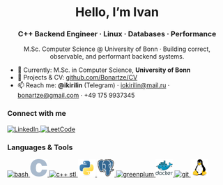 <h1 align="center">Hello, I’m Ivan</h1>
<h3 align="center">C++ Backend Engineer · Linux · Databases · Performance</h3>

<p align="center">
  M.Sc. Computer Science @ University of Bonn · Building correct, observable, and performant backend systems.
</p>

<ul>
  <li>🔭 Currently: M.Sc. in Computer Science, <b>University of Bonn</b></li>
  <li>📁 Projects & CV: <a href="https://github.com/Bonartze/CV" target="_blank">github.com/Bonartze/CV</a></li>
  <li>📫 Reach me: <b>@ikirilin</b> (Telegram) · <a href="mailto:iokirilin@mail.ru">iokirilin@mail.ru</a> · <a href="mailto:bonartze@gmail.com">bonartze@gmail.com</a> · +49 175 9937345</li>
</ul>

<h3 align="left">Connect with me</h3>
<p align="left">
  <a href="https://www.linkedin.com/in/ivan-kirilin-80a234321" target="_blank" rel="noreferrer" title="LinkedIn">
    <img align="center" src="https://raw.githubusercontent.com/rahuldkjain/github-profile-readme-generator/master/src/images/icons/Social/linked-in-alt.svg" alt="LinkedIn" height="30" width="40" />
  </a>
  <a href="https://leetcode.com/u/bonart/" target="_blank" rel="noreferrer" title="LeetCode">
    <img align="center" src="https://raw.githubusercontent.com/rahuldkjain/github-profile-readme-generator/master/src/images/icons/Social/leet-code.svg" alt="LeetCode" height="30" width="40" />
  </a>
</p>

<h3 align="left">Languages & Tools</h3>
<p align="left">
  <a href="https://www.gnu.org/software/bash/" target="_blank" rel="noreferrer" title="Bash">
    <img src="https://www.vectorlogo.zone/logos/gnu_bash/gnu_bash-icon.svg" alt="bash" width="40" height="40"/>
  </a>
  <a href="https://isocpp.org/" target="_blank" rel="noreferrer" title="C">
    <img src="https://raw.githubusercontent.com/devicons/devicon/master/icons/c/c-original.svg" alt="c" width="40" height="40"/>
  </a>
  <a href="https://isocpp.org/" target="_blank" rel="noreferrer" title="C++ / STL">
    <img src="https://raw.githubusercontent.com/isocpp/logos/master/cpp_logo.png" alt="c++ stl" width="40" height="40"/>
  </a>
  <a href="https://www.python.org" target="_blank" rel="noreferrer" title="Python">
    <img src="https://raw.githubusercontent.com/devicons/devicon/master/icons/python/python-original.svg" alt="python" width="40" height="40"/>
  </a>
  <a href="https://www.postgresql.org/" target="_blank" rel="noreferrer" title="PostgreSQL">
    <img src="https://raw.githubusercontent.com/devicons/devicon/master/icons/postgresql/postgresql-original.svg" alt="postgresql" width="40" height="40"/>
  </a>
  <a href="https://greenplum.org/" target="_blank" rel="noreferrer" title="Greenplum">
    <img src="https://www.vectorlogo.zone/logos/greenplum/greenplum-ar21.svg" alt="greenplum" width="40" height="40"/>
  </a>
  <a href="https://www.docker.com/" target="_blank" rel="noreferrer" title="Docker">
    <img src="https://raw.githubusercontent.com/devicons/devicon/master/icons/docker/docker-original-wordmark.svg" alt="docker" width="40" height="40"/>
  </a>
  <a href="https://git-scm.com/" target="_blank" rel="noreferrer" title="Git">
    <img src="https://www.vectorlogo.zone/logos/git-scm/git-scm-icon.svg" alt="git" width="40" height="40"/>
  </a>
  <a href="https://www.kernel.org/" target="_blank" rel="noreferrer" title="Linux">
    <img src="https://raw.githubusercontent.com/devicons/devicon/master/icons/linux/linux-original.svg" alt="linux" width="40" height="40"/>
  </a>
</p>
